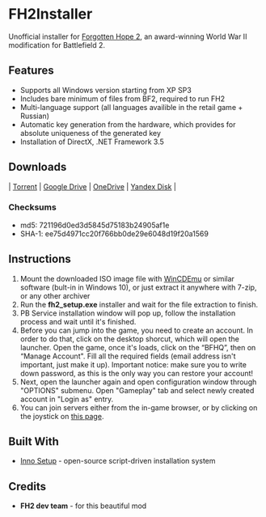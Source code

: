# FH2Installer
Unofficial installer for [Forgotten Hope 2](http://fhmod.org), an award-winning World War II modification for Battlefield 2.

## Features
* Supports all Windows version starting from XP SP3
* Includes bare minimum of files from BF2, required to run FH2
* Multi-language support (all languages availible in the retail game + Russian)
* Automatic key generation from the hardware, which provides for absolute uniqueness of the generated key
* Installation of DirectX, .NET Framework 3.5

## Downloads
| [Torrent](https://playfh2.net/FH2%20Unofficial%20Standalone.torrent)  | [Google Drive](https://drive.google.com/file/d/1pv8EanifFFDWar5SL48Hg7eJqCNRSbXK/view) | 
[OneDrive](https://1drv.ms/u/s!ArKl6aZTApvloXMZF1p7U8_LfmCC?e=nSagG9) | [Yandex Disk](https://yadi.sk/d/BOtMP3iiR3feXQ) |

### Checksums
* md5: 721196d0ed3d5845d75183b24905af1e
* SHA-1: ee75d4971cc20f766bb0de29e6048d19f20a1569


## Instructions
1. Mount the downloaded ISO image file with [WinCDEmu](http://wincdemu.sysprogs.org) or similar software (bult-in in Windows 10), or just extract it anywhere with 7-zip, or any other archiver
2. Run the **fh2_setup.exe** installer and wait for the file extraction to finish.
3. PB Service installation window will pop up, follow the installation process and wait until it's finished.
4. Before you can jump into the game, you need to create an account. In order to do that, click on the desktop shorcut, which will open the launcher. Open the game, once it's loads, click on the “BFHQ”, then on “Manage Account". Fill all the required fields (email address isn't important, just make it up). Important notice: make sure you to write down password, as this is the only way you can restore your account!
5. Next, open the launcher again and open configuration window through "OPTIONS" submenu.  Open "Gameplay" tab and select newly created account in "Login as" entry.
6. You can join servers either from the in-game browser, or by clicking on the joystick on [this page](http://forgottenhope.warumdarum.de/fh2_gameserver.php).

## Built With
* [Inno Setup](http://www.jrsoftware.org/isinfo.php) - open-source script-driven installation system 

## Credits
* **FH2 dev team** - for this beautiful mod
